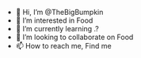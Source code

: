 - 👋 Hi, I’m @TheBigBumpkin
- 👀 I’m interested in Food
- 🌱 I’m currently learning .?
- 💞️ I’m looking to collaborate on Food
- 📫 How to reach me, Find me

<!---
TheBigBumpkin/TheBigBumpkin is a ✨ special ✨ repository because its `README.md` (this file) appears on your GitHub profile.
You can click the Preview link to take a look at your changes.
--->
